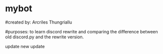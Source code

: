 # mybot

#created by:
Arcriles Thungriallu


#purposes: 
to learn discord rewrite and comparing the difference between old discord.py and the rewrite version.

update
new update
